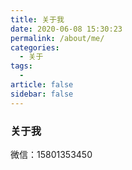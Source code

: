 ```yaml
---
title: 关于我
date: 2020-06-08 15:30:23
permalink: /about/me/
categories: 
  - 关于
tags: 
  - 
article: false
sidebar: false  
---
```

### 关于我 ###

微信：15801353450


